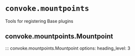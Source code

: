 # `convoke.mountpoints`

Tools for registering Base plugins

## convoke.mountpoints.Mountpoint

::: convoke.mountpoints.Mountpoint
    options:
      heading_level: 3
